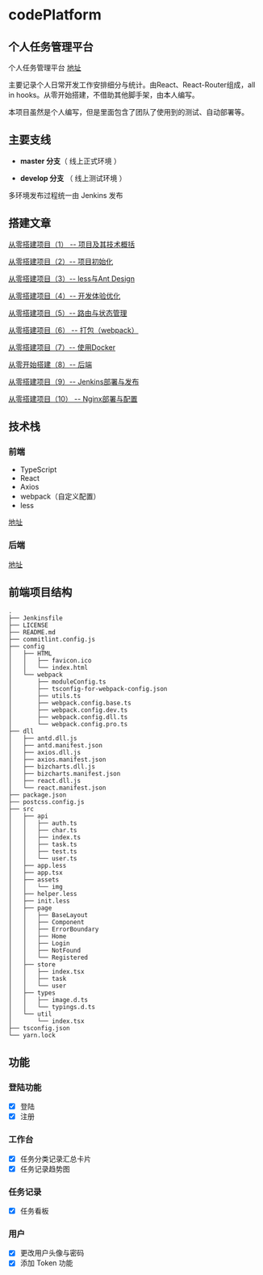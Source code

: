 # codePlatform

## 个人任务管理平台

个人任务管理平台 [地址](https://admin.codeyhj.cn)

主要记录个人日常开发工作安排细分与统计。由React、React-Router组成，all in hooks。从零开始搭建，不借助其他脚手架，由本人编写。

本项目虽然是个人编写，但是里面包含了团队了使用到的测试、自动部署等。

## 主要支线

- **master 分支**（ 线上正式环境 ）

- **develop 分支** （ 线上测试环境 ）

多环境发布过程统一由 Jenkins 发布

## 搭建文章

[从零搭建项目（1） -- 项目及其技术概括](https://www.yuque.com/u120129/dyqi27/gdcniz)

[从零搭建项目（2）-- 项目初始化](https://www.yuque.com/u120129/dyqi27/po32su)

[从零搭建项目（3）-- less与Ant Design](https://www.yuque.com/u120129/dyqi27/tkiiwr)

[从零搭建项目（4）-- 开发体验优化](https://www.yuque.com/u120129/dyqi27/osyxvv)

[从零搭建项目（5）-- 路由与状态管理](https://www.yuque.com/u120129/dyqi27/sg1m3b)

[从零搭建项目（6） -- 打包（webpack）](https://www.yuque.com/u120129/dyqi27/iowaqz)

[从零搭建项目（7）-- 使用Docker](https://www.yuque.com/u120129/dyqi27/gliga9)

[从零开始搭建（8）-- 后端](https://www.yuque.com/u120129/dyqi27/kunw0y)

[从零搭建项目（9）-- Jenkins部署与发布](https://www.yuque.com/u120129/dyqi27/gyfmq7)

[从零搭建项目（10） -- Nginx部署与配置](https://www.yuque.com/u120129/dyqi27/lf9tdw)


## 技术栈

### 前端

- TypeScript
- React
- Axios
- webpack（自定义配置）
- less

[地址](https://github.com/CodeYHJ/codeplatform-web)

### 后端

[地址](https://github.com/CodeYHJ/codeplatform-api)

## 前端项目结构

```
.
├── Jenkinsfile
├── LICENSE
├── README.md
├── commitlint.config.js
├── config
│   ├── HTML
│   │   ├── favicon.ico
│   │   └── index.html
│   └── webpack
│       ├── moduleConfig.ts
│       ├── tsconfig-for-webpack-config.json
│       ├── utils.ts
│       ├── webpack.config.base.ts
│       ├── webpack.config.dev.ts
│       ├── webpack.config.dll.ts
│       └── webpack.config.pro.ts
├── dll
│   ├── antd.dll.js
│   ├── antd.manifest.json
│   ├── axios.dll.js
│   ├── axios.manifest.json
│   ├── bizcharts.dll.js
│   ├── bizcharts.manifest.json
│   ├── react.dll.js
│   └── react.manifest.json
├── package.json
├── postcss.config.js
├── src
│   ├── api
│   │   ├── auth.ts
│   │   ├── char.ts
│   │   ├── index.ts
│   │   ├── task.ts
│   │   ├── test.ts
│   │   └── user.ts
│   ├── app.less
│   ├── app.tsx
│   ├── assets
│   │   └── img
│   ├── helper.less
│   ├── init.less
│   ├── page
│   │   ├── BaseLayout
│   │   ├── Component
│   │   ├── ErrorBoundary
│   │   ├── Home
│   │   ├── Login
│   │   ├── NotFound
│   │   └── Registered
│   ├── store
│   │   ├── index.tsx
│   │   ├── task
│   │   └── user
│   ├── types
│   │   ├── image.d.ts
│   │   └── typings.d.ts
│   └── util
│       └── index.tsx
├── tsconfig.json
└── yarn.lock

```

## 功能

### 登陆功能

- [x] 登陆
- [x] 注册

### 工作台

- [x] 任务分类记录汇总卡片
- [x] 任务记录趋势图

### 任务记录

- [x] 任务看板

### 用户

- [x] 更改用户头像与密码
- [x] 添加 Token 功能
